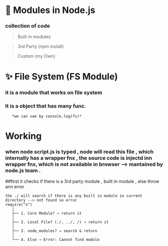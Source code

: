 # 📘 Modules in Node.js

 ### collection of code


 >Built in modules 

 >3rd Party (npm install)

 >Custom (my Own)


# ✨ File System (FS Module)
  ### it is a module that works on file system
   ### It is a object that has many func. 
       *we can see by console.log(fs)*

# Working 
### when node script.js is typed , node will read this file , which internally has a wrapper fnx , the source code is injectd inn wrapper fnx, which is not available in browser --> mantained by node.js team .
##first it checks if there is a 3rd party module , built in module , else throw ann error 
```reruie("./fs")
the ./ will search if there is any built in module in current directory --> not found so error 
require("x")
   │
   ├── 1. Core Module? → return it
   │
   ├── 2. Local File? (./, ../, /) → return it
   │
   ├── 3. node_modules? → search & return
   │
   └── 4. Else → Error: Cannot find module
